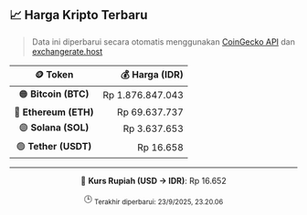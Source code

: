 

<!-- HARGA_KRIPTO -->
## 📈 Harga Kripto Terbaru

> Data ini diperbarui secara otomatis menggunakan [CoinGecko API](https://www.coingecko.com/) dan [exchangerate.host](https://exchangerate.host/)

<div align="center">

| 🪙 Token | 💰 Harga (IDR) |
|:------:|---------------:|
| 🟠 **Bitcoin (BTC)**   | Rp 1.876.847.043 |
| 🔵 **Ethereum (ETH)**  | Rp 69.637.737 |
| 🟣 **Solana (SOL)**    | Rp 3.637.653 |
| 🟢 **Tether (USDT)**   | Rp 16.658 |

---

💱 **Kurs Rupiah (USD → IDR)**: Rp 16.652

🕒 <sub>Terakhir diperbarui: 23/9/2025, 23.20.06</sub>

</div>
<!-- /HARGA_KRIPTO -->